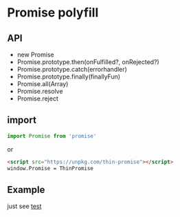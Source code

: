 # Promise polyfill

## API

+ new Promise
+ Promise.prototype.then(onFulfilled?, onRejected?)
+ Promise.prototype.catch(errorhandler)
+ Promise.prototype.finally(finallyFun)
+ Promise.all(Array)
+ Promise.resolve
+ Promise.reject

## import

```js
import Promise from 'promise'

```
or

```html
<script src="https://unpkg.com/thin-promise"></script>
window.Promise = ThinPromise
```

## Example

just see [test](https://github.com/jerry-i/thin-promise/blob/master/test/promise.spec.js)

